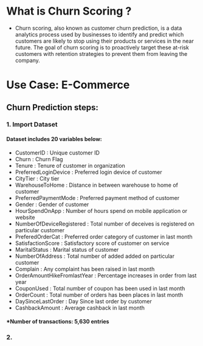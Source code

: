 # What is Churn Scoring ?
* Churn scoring, also known as customer churn prediction, is a data analytics process used by businesses to identify and predict which customers are likely to stop using their products or services in the near future. The goal of churn scoring is to proactively target these at-risk customers with retention strategies to prevent them from leaving the company.
# Use Case: E-Commerce
## Churn Prediction steps:
### 1. Import Dataset
#### Dataset includes 20 variables below:
* CustomerID            : Unique customer ID
* Churn	                : Churn Flag
* Tenure	              : Tenure of customer in organization
* PreferredLoginDevice	: Preferred login device of customer
* CityTier	            : City tier
* WarehouseToHome	      : Distance in between warehouse to home of customer
* PreferredPaymentMode	: Preferred payment method of customer
* Gender	              : Gender of customer
* HourSpendOnApp	      : Number of hours spend on mobile application or website
* NumberOfDeviceRegistered	: Total number of deceives is registered on particular customer
* PreferedOrderCat	    : Preferred order category of customer in last month
* SatisfactionScore	    : Satisfactory score of customer on service
* MaritalStatus	        : Marital status of customer
* NumberOfAddress	      : Total number of added added on particular customer
* Complain	            : Any complaint has been raised in last month
* OrderAmountHikeFromlastYear	: Percentage increases in order from last year
* CouponUsed	          : Total number of coupon has been used in last month
* OrderCount	          : Total number of orders has been places in last month
* DaySinceLastOrder	    : Day Since last order by customer
* CashbackAmount	      : Average cashback in last month
#### *Number of transactions: 5,630 entries
### 2. 


